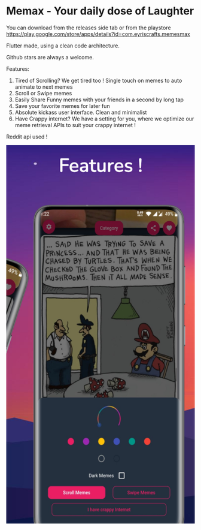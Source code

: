 # Memax - Your daily dose of Laughter

You can download from the releases side tab or from the playstore https://play.google.com/store/apps/details?id=com.eyriscrafts.memesmax

Flutter made, using a clean code architecture.

Github stars are always a welcome. 

Features:

1. Tired of Scrolling? We get tired too ! Single touch on memes to auto animate to next memes
2. Scroll or Swipe memes
3. Easily Share Funny memes with your friends in a second by long tap
4. Save your favorite memes for later fun
5. Absolute kickass user interface. Clean and minimalist
6. Have Crappy internet? We have a setting for you, where we optimize our meme retrieval APIs to suit your crappy internet !

Reddit api used !

![image](images/image2.jpeg)



